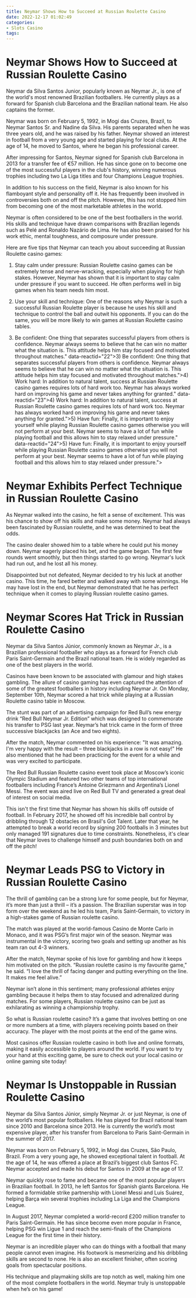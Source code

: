 ```yaml
---
title: Neymar Shows How to Succeed at Russian Roulette Casino
date: 2022-12-17 01:02:49
categories:
- Slots Casino
tags:
---
```



#  Neymar Shows How to Succeed at Russian Roulette Casino

Neymar da Silva Santos Junior, popularly known as Neymar Jr., is one of the world's most renowned Brazilian footballers. He currently plays as a forward for Spanish club Barcelona and the Brazilian national team. He also captains the former.

Neymar was born on February 5, 1992, in Mogi das Cruzes, Brazil, to Neymar Santos Sr. and Nadine da Silva. His parents separated when he was three years old, and he was raised by his father. Neymar showed an interest in football from a very young age and started playing for local clubs. At the age of 14, he moved to Santos, where he began his professional career.

After impressing for Santos, Neymar signed for Spanish club Barcelona in 2013 for a transfer fee of €57 million. He has since gone on to become one of the most successful players in the club's history, winning numerous trophies including two La Liga titles and four Champions League trophies.

In addition to his success on the field, Neymar is also known for his flamboyant style and personality off it. He has frequently been involved in controversies both on and off the pitch. However, this has not stopped him from becoming one of the most marketable athletes in the world.

Neymar is often considered to be one of the best footballers in the world. His skills and technique have drawn comparisons with Brazilian legends such as Pelé and Ronaldo Nazário de Lima. He has also been praised for his work ethic, mental toughness, and composure under pressure.

Here are five tips that Neymar can teach you about succeeding at Russian Roulette casino games:

1) Stay calm under pressure: Russian Roulette casino games can be extremely tense and nerve-wracking, especially when playing for high stakes. However, Neymar has shown that it is important to stay calm under pressure if you want to succeed. He often performs well in big games when his team needs him most.

2) Use your skill and technique: One of the reasons why Neymar is such a successful Russian Roulette player is because he uses his skill and technique to control the ball and outwit his opponents. If you can do the same, you will be more likely to win games at Russian Roulette casino tables.

3) Be confident: One thing that separates successful players from others is confidence. Neymar always seems to believe that he can win no matter what the situation is. This attitude helps him stay focused and motivated throughout matches." data-reactid="22">3) Be confident: One thing that separates successful players from others is confidence. Neymar always seems to believe that he can win no matter what the situation is. This attitude helps him stay focused and motivated throughout matches.">4) Work hard: In addition to natural talent, success at Russian Roulette casino games requires lots of hard work too. Neymar has always worked hard on improving his game and never takes anything for granted." data-reactid="23">4) Work hard: In addition to natural talent, success at Russian Roulette casino games requires lots of hard work too. Neymar has always worked hard on improving his game and never takes anything for granted.">5) Have fun: Finally, it is important to enjoy yourself while playing Russian Roulette casino games otherwise you will not perform at your best. Neymar seems to have a lot of fun while playing football and this allows him to stay relaxed under pressure." data-reactid="24">5) Have fun: Finally, it is important to enjoy yourself while playing Russian Roulette casino games otherwise you will not perform at your best. Neymar seems to have a lot of fun while playing football and this allows him to stay relaxed under pressure.">

#  Neymar Exhibits Perfect Technique in Russian Roulette Casino

As Neymar walked into the casino, he felt a sense of excitement. This was his chance to show off his skills and make some money. Neymar had always been fascinated by Russian roulette, and he was determined to beat the odds.

The casino dealer showed him to a table where he could put his money down. Neymar eagerly placed his bet, and the game began. The first few rounds went smoothly, but then things started to go wrong. Neymar's luck had run out, and he lost all his money.

Disappointed but not defeated, Neymar decided to try his luck at another casino. This time, he fared better and walked away with some winnings. He may have lost in the end, but Neymar demonstrated that he has perfect technique when it comes to playing Russian roulette casino games.

#  Neymar Scores Hat Trick in Russian Roulette Casino

Neymar da Silva Santos Júnior, commonly known as Neymar Jr., is a Brazilian professional footballer who plays as a forward for French club Paris Saint-Germain and the Brazil national team. He is widely regarded as one of the best players in the world.



Casinos have been known to be associated with glamour and high stakes gambling. The allure of casino gaming has even captured the attention of some of the greatest footballers in history including Neymar Jr. On Monday, September 10th, Neymar scored a hat trick while playing at a Russian Roulette casino table in Moscow.



The stunt was part of an advertising campaign for Red Bull’s new energy drink “Red Bull Neymar Jr. Edition” which was designed to commemorate his transfer to PSG last year. Neymar’s hat trick came in the form of three successive blackjacks (an Ace and two eights).



After the match, Neymar commented on his experience: "It was amazing. I'm very happy with the result – three blackjacks in a row is not easy!" He also mentioned that he had been practicing for the event for a while and was very excited to participate.



The Red Bull Russian Roulette casino event took place at Moscow’s iconic Olympic Stadium and featured two other teams of top international footballers including France’s Antoine Griezmann and Argentina’s Lionel Messi. The event was aired live on Red Bull TV and generated a great deal of interest on social media.



This isn't the first time that Neymar has shown his skills off outside of football. In February 2017, he showed off his incredible ball control by dribbling through 12 obstacles on Brasil's Got Talent. Later that year, he attempted to break a world record by signing 200 footballs in 3 minutes but only managed 191 signatures due to time constraints. Nonetheless, it's clear that Neymar loves to challenge himself and push boundaries both on and off the pitch!

#  Neymar Leads PSG to Victory in Russian Roulette Casino

The thrill of gambling can be a strong lure for some people, but for Neymar, it’s more than just a thrill – it’s a passion. The Brazilian superstar was in top form over the weekend as he led his team, Paris Saint-Germain, to victory in a high-stakes game of Russian roulette casino.

The match was played at the world-famous Casino de Monte Carlo in Monaco, and it was PSG’s first major win of the season. Neymar was instrumental in the victory, scoring two goals and setting up another as his team ran out 4-3 winners.

After the match, Neymar spoke of his love for gambling and how it keeps him motivated on the pitch. “Russian roulette casino is my favourite game,” he said. “I love the thrill of facing danger and putting everything on the line. It makes me feel alive.”

Neymar isn’t alone in this sentiment; many professional athletes enjoy gambling because it helps them to stay focused and adrenalized during matches. For some players, Russian roulette casino can be just as exhilarating as winning a championship trophy.

So what is Russian roulette casino? It’s a game that involves betting on one or more numbers at a time, with players receiving points based on their accuracy. The player with the most points at the end of the game wins.

Most casinos offer Russian roulette casino in both live and online formats, making it easily accessible to players around the world. If you want to try your hand at this exciting game, be sure to check out your local casino or online gaming site today!

#  Neymar Is Unstoppable in Russian Roulette Casino

Neymar da Silva Santos Júnior, simply Neymar Jr. or just Neymar, is one of the world’s most popular footballers. He has played for Brazil national team since 2010 and Barcelona since 2013. He is currently the world’s most expensive player, after his transfer from Barcelona to Paris Saint-Germain in the summer of 2017.

Neymar was born on February 5, 1992, in Mogi das Cruzes, São Paulo, Brazil. From a very young age, he showed exceptional talent in football. At the age of 14, he was offered a place at Brazil’s biggest club Santos FC. Neymar accepted and made his debut for Santos in 2009 at the age of 17.

Neymar quickly rose to fame and became one of the most popular players in Brazilian football. In 2013, he left Santos for Spanish giants Barcelona. He formed a formidable strike partnership with Lionel Messi and Luis Suárez, helping Barça win several trophies including La Liga and the Champions League.

In August 2017, Neymar completed a world-record £200 million transfer to Paris Saint-Germain. He has since become even more popular in France, helping PSG win Ligue 1 and reach the semi-finals of the Champions League for the first time in their history.

Neymar is an incredible player who can do things with a football that many people cannot even imagine. His footwork is mesmerizing and his dribbling skills are second to none. He is also an excellent finisher, often scoring goals from spectacular positions.

His technique and playmaking skills are top notch as well, making him one of the most complete footballers in the world. Neymar truly is unstoppable when he’s on his game!